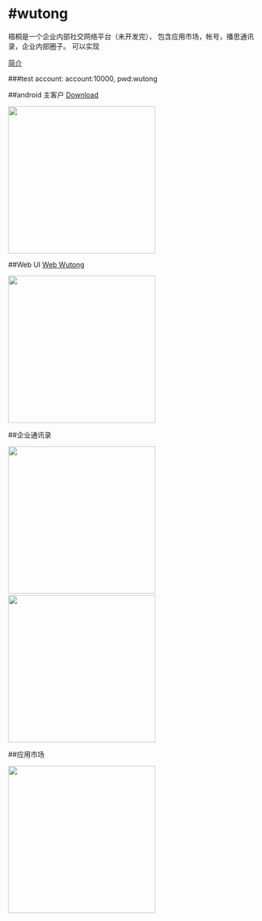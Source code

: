 #wutong
======
梧桐是一个企业内部社交网络平台（未开发完）， 包含应用市场，帐号，播思通讯录，企业内部圈子。
可以实现

<a href="https://github.com/wutongservice/wutong/raw/master/publish/Wutong.pptx"> 简介</a>

###test account: account:10000, pwd:wutong

##android 主客户
<a href="http://api.borqs.com/search?q=com.borqs.qiupu">Download</a>

<img src="https://github.com/wutongservice/wutong/blob/master/publish/stream.png" height="300px"/>


##Web UI
<a href="http://bpc.borqs.com">Web Wutong</a>

<img src="https://github.com/wutongservice/wutong/raw/master/publish/web.png" height="300px"/>

##企业通讯录

<img src="https://github.com/wutongservice/wutong/blob/master/publish/direct.png" height="300px"/>&nbsp;&nbsp;&nbsp;&nbsp;&nbsp;&nbsp;&nbsp;&nbsp;<img src="https://raw.githubusercontent.com/wutongservice/wutong/master/publish/directory.png" height="300px"/>

##应用市场

<img src="https://raw.githubusercontent.com/wutongservice/wutong/master/publish/appstore.png" height="300px"/>



